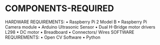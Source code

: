 # COMPONENTS-REQUIRED
HARDWARE REQUIREMENTS: • Raspberry Pi 2 Model B • Raspberry Pi Camera module • Arduino Ultrasonic Sensor • Dual H-Bridge motor drivers L298 • DC motor • Breadboard • Connectors/ Wires  SOFTWARE REQUIREMENTS: • Open CV Software • Python
